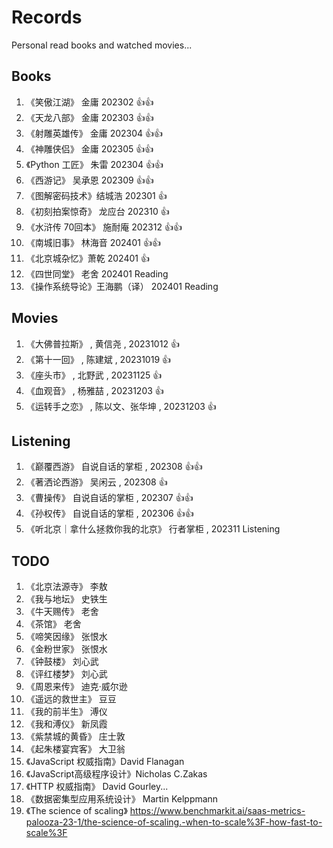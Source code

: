 # Records

Personal read books and watched movies...

## Books

1. 《笑傲江湖》 金庸 202302 :+1::+1:
1. 《天龙八部》 金庸 202303 :+1::+1:
1. 《射雕英雄传》 金庸 202304 :+1::+1:
1. 《神雕侠侣》 金庸 202305 :+1::+1:
1. 《Python 工匠》 朱雷 202304 :+1::+1:
1. 《西游记》 吴承恩 202309 :+1::+1:
1. 《图解密码技术》结城浩 202301 :+1:
1. 《初刻拍案惊奇》 龙应台 202310 :+1:
1. 《水浒传 70回本》 施耐庵 202312 :+1::+1:
1. 《南城旧事》 林海音 202401 :+1::+1:
1. 《北京城杂忆》萧乾 202401 :+1:
1. 《四世同堂》 老舍 202401 Reading
1. 《操作系统导论》王海鹏（译） 202401 Reading

## Movies

1. 《大佛普拉斯》 , 黄信尧 , 20231012 :+1:
1. 《第十一回》 , 陈建斌 , 20231019 :+1:
1. 《座头市》 , 北野武 , 20231125 :+1:
1. 《血观音》 , 杨雅喆 , 20231203 :+1:
1. 《运转手之恋》 , 陈以文、张华坤 , 20231203 :+1:

## Listening

1. 《巅覆西游》 自说自话的掌柜 , 202308 :+1::+1:
1. 《著洒论西游》 吴闲云 , 202308 :+1:
1. 《曹操传》 自说自话的掌柜 , 202307 :+1::+1:
1. 《孙权传》 自说自话的掌柜 , 202306 :+1::+1:
1. 《听北京｜拿什么拯救你我的北京》 行者掌柜 , 202311 Listening

## TODO

1. 《北京法源寺》 李敖
1. 《我与地坛》 史铁生
1. 《牛天赐传》 老舍
1. 《茶馆》 老舍
1. 《啼笑因缘》 张恨水
1. 《金粉世家》 张恨水
1. 《钟鼓楼》 刘心武
1. 《评红楼梦》 刘心武
1. 《周恩来传》 迪克·威尔逊
1. 《遥远的救世主》 豆豆
1. 《我的前半生》 溥仪
1. 《我和溥仪》 新凤霞
1. 《紫禁城的黄昏》 庄士敦
1. 《起朱楼宴宾客》 大卫翁
1. 《JavaScript 权威指南》David Flanagan
1. 《JavaScript高级程序设计》Nicholas C.Zakas
1. 《HTTP 权威指南》 David Gourley...
1. 《数据密集型应用系统设计》 Martin Kelppmann
1. 《The science of scaling》 https://www.benchmarkit.ai/saas-metrics-palooza-23-1/the-science-of-scaling.-when-to-scale%3F-how-fast-to-scale%3F
